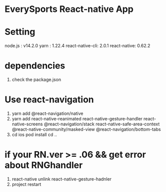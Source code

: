 # EverySports React-native App

# Setting

node.js : v14.2.0
yarn : 1.22.4
react-native-cli: 2.0.1
react-native: 0.62.2

# dependencies

1. check the package.json

# Use react-navigation

1. yarn add @react-navigation/native
2. yarn add react-native-reanimated react-native-gesture-handler react-native-screens @react-navigation/stack react-native-safe-area-context @react-native-community/masked-view @react-navigation/bottom-tabs
3. cd ios
   pod install
   cd ..

# if your RN.ver >= .06 && get error about RNGhandler

1. react-native unlink react-native-gesture-hadnler
2. project restart
